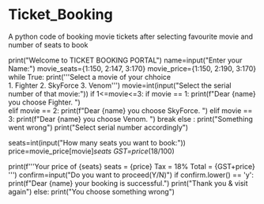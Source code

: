 # Ticket_Booking
A python code of booking movie tickets after selecting favourite movie and number of seats to book

print("Welcome to TICKET BOOKING PORTAL")
name=input("Enter your Name:")
movie_seats={1:150, 2:147, 3:170}
movie_price={1:150, 2:190, 3:170}
while True:
    print('''Select a movie of your chhoice  
                1. Fighter      2. SkyForce
                3. Venom''')
    movie=int(input("Select the serial number of that movie:"))
    if 1<=movie<=3: 
        if movie == 1:
            print(f"Dear {name} you choose Fighter. ")   
        elif movie == 2:
            print(f"Dear {name} you choose SkyForce. ")
        elif movie == 3:
            print(f"Dear {name} you choose Venom. ")
        break
    else :
        print("Something went wrong")
        print("Select serial number accordingly")


seats=int(input("How many seats you want to book:"))
price=movie_price[movie]*seats
GST=price*(18/100)

print(f'''Your price of {seats} seats = {price}
        Tax = 18%
        Total = {GST+price} ''')
confirm=input("Do you want to proceed(Y/N)")
if confirm.lower() == 'y':
    print(f"Dear {name} your booking is successful.")
    print("Thank you & visit again")
else:
    print("You choose something wrong")
    

